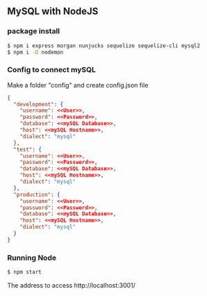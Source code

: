 ## MySQL with NodeJS
### package install
``` bash
$ npm i express morgan nunjucks sequelize sequelize-cli mysql2
$ npm i -D nodemon
```
### Config to connect mySQL
Make a folder "config" and create config.json file
``` json
{
  "development": {
    "username": <<User>>,
    "password": <<Password>>,
    "database": <<mySQL Database>>,
    "host": <<mySQL Hostname>>,
    "dialect": "mysql"
  },
  "test": {
    "username": <<User>>,
    "password": <<Password>>,
    "database": <<mySQL Database>>,
    "host": <<mySQL Hostname>>,
    "dialect": "mysql"
  },
  "production": {
    "username": <<User>>,
    "password": <<Password>>,
    "database": <<mySQL Database>>,
    "host": <<mySQL Hostname>>,
    "dialect": "mysql"
  }
}
```
### Running Node
``` bash
$ npm start
```
The address to access
http://localhost:3001/
